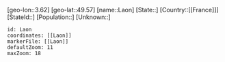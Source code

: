 ﻿---
location: [49.57,3.62]
mapzoom: [7,12] 
mapmarker: city 
type: City
tags:
- geo/City


SpocWebEntityId: 31847
isDeleted: false
confidential: public

---
[geo-lon::3.62]
[geo-lat::49.57]
[name::Laon]
[State::]
[Country::[[France]]]
[StateId::]
[Population::]
[Unknown::]


```leaflet
id: Laon
coordinates: [[Laon]]
markerFile: [[Laon]]
defaultZoom: 11 
maxZoom: 18
```
